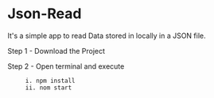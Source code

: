 # Json-Read

It's a simple app to read Data stored in locally in a JSON file. 

Step 1 - Download the Project

Step 2 - Open terminal and execute 
         
         i. npm install
         ii. nom start
